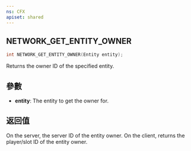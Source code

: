 ```yaml
---
ns: CFX
apiset: shared
---
```

## NETWORK_GET_ENTITY_OWNER

```c
int NETWORK_GET_ENTITY_OWNER(Entity entity);
```

Returns the owner ID of the specified entity.

## 參數
* **entity**: The entity to get the owner for.

## 返回值
On the server, the server ID of the entity owner. On the client, returns the player/slot ID of the entity owner.